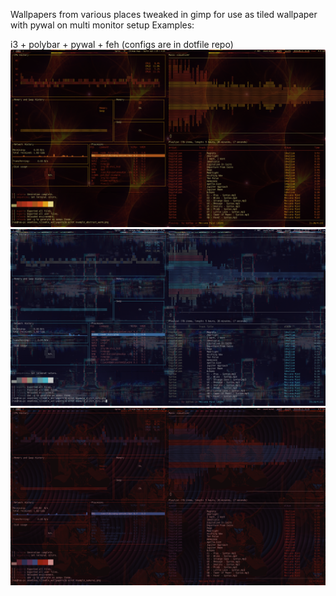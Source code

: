 Wallpapers from various places tweaked in gimp for use as tiled wallpaper with pywal on multi monitor setup
Examples:

i3 + polybar + pywal + feh (configs are in dotfile repo)
![Abstract wallpaper with warm colours](https://github.com/stephenmkbrady/seamless_tileable_wallpapers/blob/master/examples/example_abstract_warm.png)
![](https://github.com/stephenmkbrady/seamless_tileable_wallpapers/blob/master/examples/example_glitch_city.png?raw=true)
![](https://github.com/stephenmkbrady/seamless_tileable_wallpapers/blob/master/examples/example_samurai.png?raw=true)
